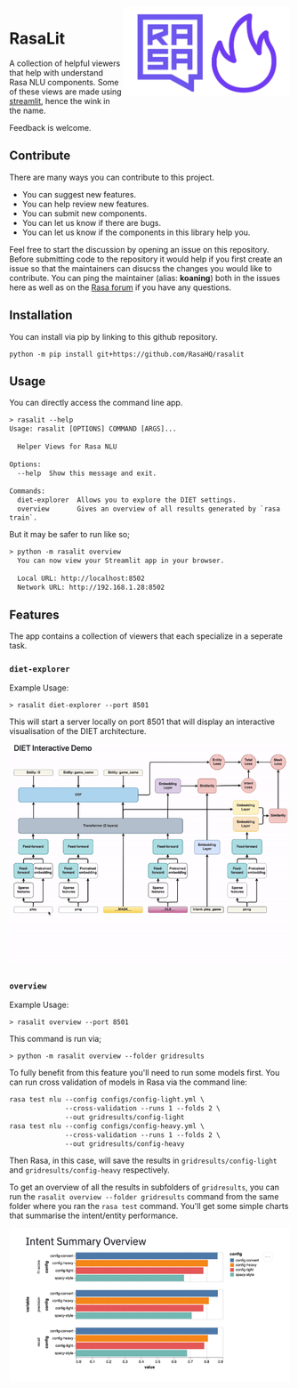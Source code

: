 <img src="docs/logo.png" width=300 height=160 align="right">

# RasaLit

A collection of helpful viewers that help with understand Rasa NLU components. Some of these views are made using [streamlit](https://github.com/streamlit/streamlit), hence the wink in the name. 

Feedback is welcome.

## Contribute

There are many ways you can contribute to this project. 

- You can suggest new features.
- You can help review new features. 
- You can submit new components.
- You can let us know if there are bugs.
- You can let us know if the components in this library help you.

Feel free to start the discussion by opening an issue on this repository. Before submitting code
to the repository it would help if you first create an issue so that the maintainers can disucss
the changes you would like to contribute. You can ping the maintainer (alias: **koaning**) both in the issues
here as well as on the [Rasa forum](https://forum.rasa.com) if you have any questions.

## Installation

You can install via pip by linking to this github repository.

```
python -m pip install git+https://github.com/RasaHQ/rasalit
```

## Usage

You can directly access the command line app.

```
> rasalit --help
Usage: rasalit [OPTIONS] COMMAND [ARGS]...

  Helper Views for Rasa NLU

Options:
  --help  Show this message and exit.

Commands:
  diet-explorer  Allows you to explore the DIET settings.
  overview       Gives an overview of all results generated by `rasa train`.
```

But it may be safer to run like so;

```
> python -m rasalit overview
  You can now view your Streamlit app in your browser.

  Local URL: http://localhost:8502
  Network URL: http://192.168.1.28:8502
```

## Features

The app contains a collection of viewers that each specialize in a seperate task.

### `diet-explorer`

Example Usage:

```
> rasalit diet-explorer --port 8501
```

This will start a server locally on port 8501 that will display an interactive visualisation of the DIET architecture.

![](docs/diet-gif.gif)

### `overview`

Example Usage:

```
> rasalit overview --port 8501
```

This command is run via;

```
> python -m rasalit overview --folder gridresults
```

To fully benefit from this feature you'll need to run some models first.
You can run cross validation of models in Rasa via the command line:

```
rasa test nlu --config configs/config-light.yml \
              --cross-validation --runs 1 --folds 2 \
              --out gridresults/config-light
rasa test nlu --config configs/config-heavy.yml \
              --cross-validation --runs 1 --folds 2 \
              --out gridresults/config-heavy
```

Then Rasa, in this case, will save the results in `gridresults/config-light` and
`gridresults/config-heavy` respectively.

To get an overview of all the results in subfolders of  `gridresults`,
you can run the `rasalit overview --folder gridresults` command from the same
folder where you ran the `rasa test` command. You'll get some simple charts
 that summarise the intent/entity performance.

![](docs/intents.png)
